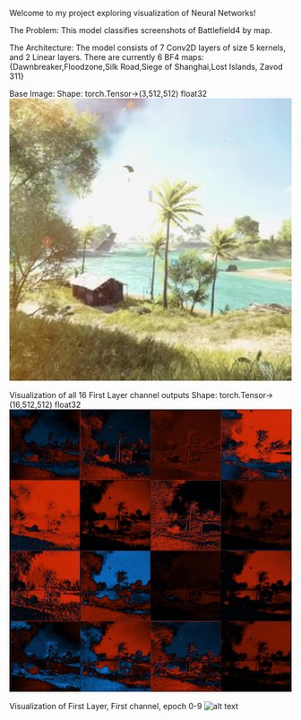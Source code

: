 Welcome to my project exploring visualization of Neural Networks!

The Problem: This model classifies screenshots of Battlefield4 by map. 

The Architecture: The model consists of 7 Conv2D layers of size 5 kernels, and 2 Linear layers. There are currently 6 BF4 maps: {Dawnbreaker,Floodzone,Silk Road,Siege of Shanghai,Lost Islands, Zavod 311}


Base Image: 
Shape: torch.Tensor->(3,512,512) float32
![alt text](https://github.com/steinshark/VisualizedML/blob/main/BaseImg.jpg?raw=true)

Visualization of all 16 First Layer channel outputs
Shape: torch.Tensor->(16,512,512) float32
![alt text](https://github.com/steinshark/VisualizedML/blob/main/Layer1_ep0.jpg?raw=true)

Visualization of First Layer, First channel, epoch 0-9 
![alt text](https://github.com/steinshark/VisualizedML/main/blob/Layer1_ch1.jpg?raw=true)
